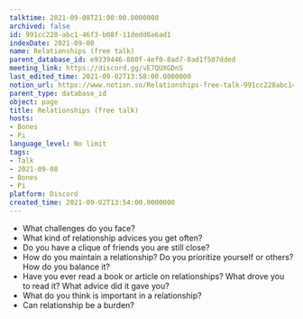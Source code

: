 ```yaml
---
talktime: 2021-09-08T21:00:00.0000000
archived: false
id: 991cc228-abc1-46f3-b08f-11dedd6a6ad1
indexDate: 2021-09-08
name: Relationships (free talk)
parent_database_id: e9339446-880f-4ef0-8ad7-8ad1f507dded
meeting_link: https://discord.gg/vE7QUXGDnS
last_edited_time: 2021-09-02T13:58:00.0000000
notion_url: https://www.notion.so/Relationships-free-talk-991cc228abc146f3b08f11dedd6a6ad1
parent_type: database_id
object: page
title: Relationships (free talk)
hosts:
- Bones
- Pi
language_level: No limit
tags:
- Talk
- 2021-09-08
- Bones
- Pi
platform: Discord
created_time: 2021-09-02T13:54:00.0000000
---
```



   - What challenges do you face?
   - What kind of relationship advices you get often?
   - Do you have a clique of friends you are still close?
   - How do you maintain a relationship? Do you prioritize yourself or others? How do you balance it?
   - Have you ever read a book or article on relationships? What drove you to read it? What advice did it gave you?
   - What do you think is important in a relationship?
   - Can relationship be a burden?










